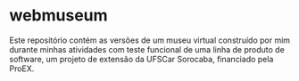 # webmuseum
Este repositório contém as versões de um museu virtual construído por mim durante minhas atividades com teste funcional de uma linha de produto de software, um projeto de extensão da UFSCar Sorocaba, financiado pela ProEX.
